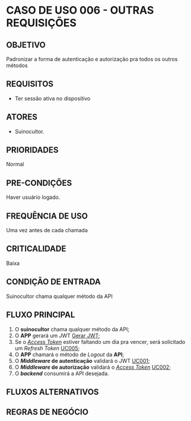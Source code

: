 # CASO DE USO 006 - OUTRAS REQUISIÇÕES
## OBJETIVO
Padronizar a forma de autenticação e autorização pra todos os outros métodos

## REQUISITOS
- Ter sessão ativa no dispositivo

## ATORES
- Suinocultor.

## PRIORIDADES
Normal

## PRE-CONDIÇÕES
Haver usuário logado.

## FREQUÊNCIA DE USO
Uma vez antes de cada chamada

## CRITICALIDADE
Baixa

## CONDIÇÃO DE ENTRADA
Suinocultor chama qualquer método da API

## FLUXO PRINCIPAL
1. O **suinocultor** chama qualquer método da API;
2. O **APP** gerará um JWT [Gerar JWT];
3. Se o *[Access Token]* estiver faltando um dia pra vencer, será solicitado um *Refresh Token* [UC005];
4. O **APP** chamará o método de *Logout* da **API**;
5. O ***Middleware* de autenticação** validará o JWT [UC001];
6. O ***Middleware* de autorização** validará o *[Access Token]* [UC002];
7. O ***backend*** consumirá a API desejada.

## FLUXOS ALTERNATIVOS

## REGRAS DE NEGÓCIO


[//]: # (REFERENCE LINKS)

[Gerar JWT]: <../policy/gerar-jwt.html>
[Access Token]: <../policy/access-token.html>
[UC001]: <./uc001-validar-jwt.html>
[UC002]: <./uc002-validar-access-token.html>
[UC005]: <./uc005-refresh-token.html>